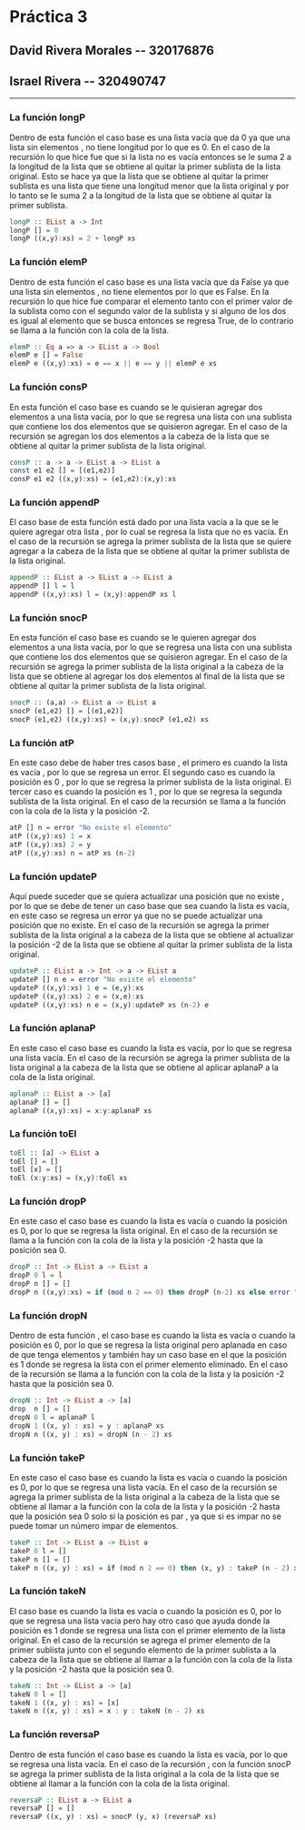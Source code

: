# Práctica 3

## David Rivera Morales -- 320176876

## Israel Rivera -- 320490747

---

### La función longP

Dentro de esta función el caso base es una lista vacía que da 0 ya que una lista sin elementos , no tiene longitud por lo que es 0. En el caso de la recursión lo que hice fue que si la lista no es vacía entonces se le suma 2 a la longitud de la lista que se obtiene al quitar la primer sublista de la lista original. Esto se hace ya que la lista que se obtiene al quitar la primer sublista es una lista que tiene una longitud menor que la lista original y por lo tanto se le suma 2 a la longitud de la lista que se obtiene al quitar la primer sublista.

```haskell
longP :: EList a -> Int
longP [] = 0
longP ((x,y):xs) = 2 + longP xs
```

### La función elemP

Dentro de esta función el caso base es una lista vacía que da False ya que una lista sin elementos , no tiene elementos por lo que es False. En la recursión lo que hice fue comparar el elemento tanto con el primer valor de la sublista como con el segundo valor de la sublista y si alguno de los dos es igual al elemento que se busca entonces se regresa True, de lo contrario se llama a la función con la cola de la lista.

```haskell
elemP :: Eq a => a -> EList a -> Bool
elemP e [] = False
elemP e ((x,y):xs) = e == x || e == y || elemP e xs
```

### La función consP

En esta función el caso base es cuando se le quisieran agregar dos elementos a una lista vacía, por lo que se regresa una lista con una sublista que contiene los dos elementos que se quisieron agregar. En el caso de la recursión se agregan los dos elementos a la cabeza de la lista que se obtiene al quitar la primer sublista de la lista original.

```haskell
consP :: a -> a -> EList a -> EList a
const e1 e2 [] = [(e1,e2)]
consP e1 e2 ((x,y):xs) = (e1,e2):(x,y):xs
```

### La función appendP

El caso base de esta función está dado por una lista vacía a la que se le quiere agregar otra lista , por lo cual se regresa la lista que no es vacía. En el caso de la recursión se agrega la primer sublista de la lista que se quiere agregar a la cabeza de la lista que se obtiene al quitar la primer sublista de la lista original.

```haskell
appendP :: EList a -> EList a -> EList a
appendP [] l = l
appendP ((x,y):xs) l = (x,y):appendP xs l
```

### La función snocP

En esta función el caso base es cuando se le quieren agregar dos elementos a una lista vacía, por lo que se regresa una lista con una sublista que contiene los dos elementos que se quisieron agregar. En el caso de la recursión se agrega la primer sublista de la lista original a la cabeza de la lista que se obtiene al agregar los dos elementos al final de la lista que se obtiene al quitar la primer sublista de la lista original.

```haskell
snocP :: (a,a) -> EList a -> EList a
snocP (e1,e2) [] = [(e1,e2)]
snocP (e1,e2) ((x,y):xs) = (x,y):snocP (e1,e2) xs
```

### La función atP

En este caso debe de haber tres casos base , el primero es cuando la lista es vacía , por lo que se regresa un error. El segundo caso es cuando la posición es 0 , por lo que se regresa la primer sublista de la lista original. El tercer caso es cuando la posición es 1 , por lo que se regresa la segunda sublista de la lista original. En el caso de la recursión se llama a la función con la cola de la lista y la posición -2.

```haskell
atP [] n = error "No existe el elemento"
atP ((x,y):xs) 1 = x
atP ((x,y):xs) 2 = y
atP ((x,y):xs) n = atP xs (n-2)
```

### La función updateP

Aquí puede suceder que se quiera actualizar una posición que no existe , por lo que se debe de tener un caso base que sea cuando la lista es vacía, en este caso se regresa un error ya que no se puede actualizar una posición que no existe. En el caso de la recursión se agrega la primer sublista de la lista original a la cabeza de la lista que se obtiene al actualizar la posición -2 de la lista que se obtiene al quitar la primer sublista de la lista original.

```haskell
updateP :: EList a -> Int -> a -> EList a
updateP [] n e = error "No existe el elemento"
updateP ((x,y):xs) 1 e = (e,y):xs
updateP ((x,y):xs) 2 e = (x,e):xs
updateP ((x,y):xs) n e = (x,y):updateP xs (n-2) e
```

### La función aplanaP

En este caso el caso base es cuando la lista es vacía, por lo que se regresa una lista vacía. En el caso de la recursión se agrega la primer sublista de la lista original a la cabeza de la lista que se obtiene al aplicar aplanaP a la cola de la lista original.

```haskell
aplanaP :: EList a -> [a]
aplanaP [] = []
aplanaP ((x,y):xs) = x:y:aplanaP xs
```

### La función toEl

```haskell
toEl :: [a] -> EList a
toEl [] = []
toEl [x] = []
toEl (x:y:xs) = (x,y):toEl xs
```

### La función dropP

En este caso el caso base es cuando la lista es vacía o cuando la posición es 0, por lo que se regresa la lista original. En el caso de la recursión se llama a la función con la cola de la lista y la posición -2 hasta que la posición sea 0.

```haskell
dropP :: Int -> EList a -> EList a
dropP 0 l = l
dropP n [] = []
dropP n ((x,y):xs) = if (mod n 2 == 0) then dropP (n-2) xs else error "No se puede borrar un número impar de elementos"
```

### La función dropN

Dentro de esta función , el caso base es cuando la lista es vacía o cuando la posición es 0, por lo que se regresa la lista original pero aplanada en caso de que tenga elementos y también hay un caso base en el que la posición es 1 donde se regresa la lista con el primer elemento eliminado. En el caso de la recursión se llama a la función con la cola de la lista y la posición -2 hasta que la posición sea 0.

```haskell
dropN :: Int -> EList a -> [a]
drop  n [] = []
dropN 0 l = aplanaP l
dropN 1 ((x, y) : xs) = y : aplanaP xs
dropN n ((x, y) : xs) = dropN (n - 2) xs
```

### La función takeP

En este caso el caso base es cuando la lista es vacía o cuando la posición es 0, por lo que se regresa una lista vacía. En el caso de la recursión se agrega la primer sublista de la lista original a la cabeza de la lista que se obtiene al llamar a la función con la cola de la lista y la posición -2 hasta que la posición sea 0 solo si la posición es par , ya que si es impar no se puede tomar un número impar de elementos.

```haskell
takeP :: Int -> EList a -> EList a
takeP 0 l = []
takeP n [] = []
takeP n ((x, y) : xs) = if (mod n 2 == 0) then (x, y) : takeP (n - 2) xs else error "No se puede tomar un número impar de elementos"
```

### La función takeN

El caso base es cuando la lista es vacía o cuando la posición es 0, por lo que se regresa una lista vacía pero hay otro caso que ayuda donde la posición es 1 donde se regresa una lista con el primer elemento de la lista original. En el caso de la recursión se agrega el primer elemento de la primer sublista junto con el segundo elemento de la primer sublista a la cabeza de la lista que se obtiene al llamar a la función con la cola de la lista y la posición -2 hasta que la posición sea 0.

```haskell
takeN :: Int -> EList a -> [a]
takeN 0 l = []
takeN 1 ((x, y) : xs) = [x]
takeN n ((x, y) : xs) = x : y : takeN (n - 2) xs
```

### La función reversaP

Dentro de esta función el caso base es cuando la lista es vacía, por lo que se regresa una lista vacía. En el caso de la recursión , con la función snocP se agrega la primer sublista de la lista original a la cola de la lista que se obtiene al llamar a la función con la cola de la lista original.


```haskell
reversaP :: EList a -> EList a
reversaP [] = []
reversaP ((x, y) : xs) = snocP (y, x) (reversaP xs)
```